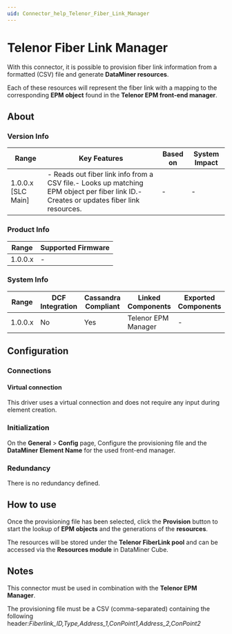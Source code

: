 ```yaml
---
uid: Connector_help_Telenor_Fiber_Link_Manager
---
```


# Telenor Fiber Link Manager

With this connector, it is possible to provision fiber link information from a formatted (CSV) file and generate **DataMiner resources**.

Each of these resources will represent the fiber link with a mapping to the corresponding **EPM object** found in the **Telenor EPM front-end manager**.

## About

### Version Info

| **Range**            | **Key Features**                                                                                                                         | **Based on** | **System Impact** |
|----------------------|------------------------------------------------------------------------------------------------------------------------------------------|--------------|-------------------|
| 1.0.0.x \[SLC Main\] | \- Reads out fiber link info from a CSV file.- Looks up matching EPM object per fiber link ID.- Creates or updates fiber link resources. | \-           | \-                |

### Product Info

| **Range** | **Supported Firmware** |
|-----------|------------------------|
| 1.0.0.x   | \-                     |

### System Info

| **Range** | **DCF Integration** | **Cassandra Compliant** | **Linked Components** | **Exported Components** |
|-----------|---------------------|-------------------------|-----------------------|-------------------------|
| 1.0.0.x   | No                  | Yes                     | Telenor EPM Manager   | \-                      |

## Configuration

### Connections

#### Virtual connection

This driver uses a virtual connection and does not require any input during element creation.

### Initialization

On the **General** \> **Config** page, Configure the provisioning file and the **DataMiner** **Element Name** for the used front-end manager.

### Redundancy

There is no redundancy defined.

## How to use

Once the provisioning file has been selected, click the **Provision** button to start the lookup of **EPM objects** and the generations of the **resources**.

The resources will be stored under the **Telenor FiberLink pool** and can be accessed via the **Resources module** in DataMiner Cube.

## Notes

This connector must be used in combination with the **Telenor EPM Manager**.

The provisioning file must be a CSV (comma-separated) containing the following header:*Fiberlink_ID,Type,Address_1,ConPoint1,Address_2,ConPoint2*
